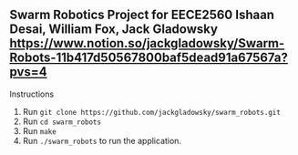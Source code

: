 Swarm Robotics Project for EECE2560
Ishaan Desai, William Fox, Jack Gladowsky
https://www.notion.so/jackgladowsky/Swarm-Robots-11b417d50567800baf5dead91a67567a?pvs=4
---

Instructions
1. Run ```git clone https://github.com/jackgladowsky/swarm_robots.git```
2. Run ```cd swarm_robots```
3. Run ```make```
4. Run ```./swarm_robots``` to run the application.